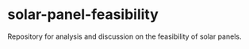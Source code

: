 # solar-panel-feasibility
Repository for analysis and discussion on the feasibility of solar panels.
